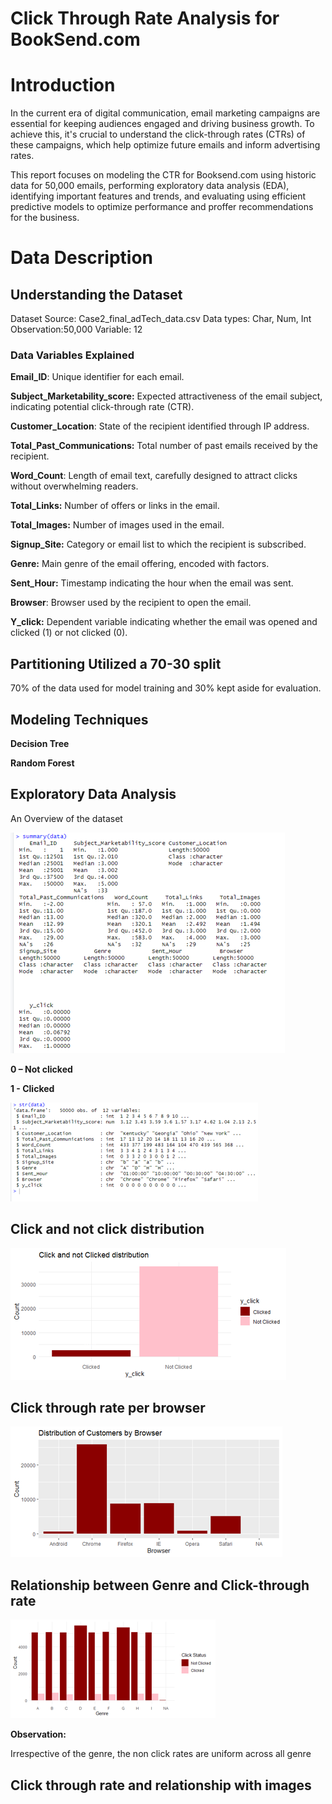 # Click Through Rate Analysis for BookSend.com



# Introduction

In the current era of digital communication, email marketing campaigns are essential for keeping audiences engaged and driving business growth. To achieve this, it's crucial to understand the click-through rates (CTRs) of these campaigns, which help optimize future emails and inform advertising rates.  

This report focuses on modeling the CTR for Booksend.com using historic data for 50,000 emails, performing exploratory data analysis (EDA), identifying important features and trends, and evaluating using efficient predictive models to optimize performance and proffer recommendations for the business.



# Data Description 

## Understanding the Dataset
Dataset Source: Case2_final_adTech_data.csv
Data types: Char, Num, Int
Observation:50,000
Variable: 12

### Data Variables Explained
**Email_ID**: Unique identifier for each email.

**Subject_Marketability_score:** Expected attractiveness of the email subject, indicating potential click-through rate (CTR).

**Customer_Location**: State of the recipient identified through IP address.

**Total_Past_Communications:** Total number of past emails received by the recipient.

**Word_Count**: Length of email text, carefully designed to attract clicks without overwhelming readers.

**Total_Links:** Number of offers or links in the email.

**Total_Images:** Number of images used in the email.

**Signup_Site:** Category or email list to which the recipient is subscribed.

**Genre:** Main genre of the email offering, encoded with factors.

**Sent_Hour:** Timestamp indicating the hour when the email was sent.

**Browser**: Browser used by the recipient to open the email.

**Y_click:** Dependent variable indicating whether the email was opened and clicked (1) or not clicked (0).



## Partitioning Utilized a 70-30 split
70% of the data used for model training and 30% kept aside for evaluation.

## Modeling Techniques
**Decision Tree**

**Random Forest**

## Exploratory Data Analysis

An Overview of the dataset

![iamge_1](./images/image2.png)


**0 – Not clicked**

**1 - Clicked**

![iamge_1](./images/image3.png)


## Click and not click distribution

![iamge_1](./images/image4.png)


## Click through rate per browser

![iamge_1](./images/image5.png)

## Relationship between Genre and Click-through rate

![iamge_1](./images/image6.png)


**Observation:** 

Irrespective of the genre, the non click rates are uniform across all genre

## Click through rate and relationship with images 





















